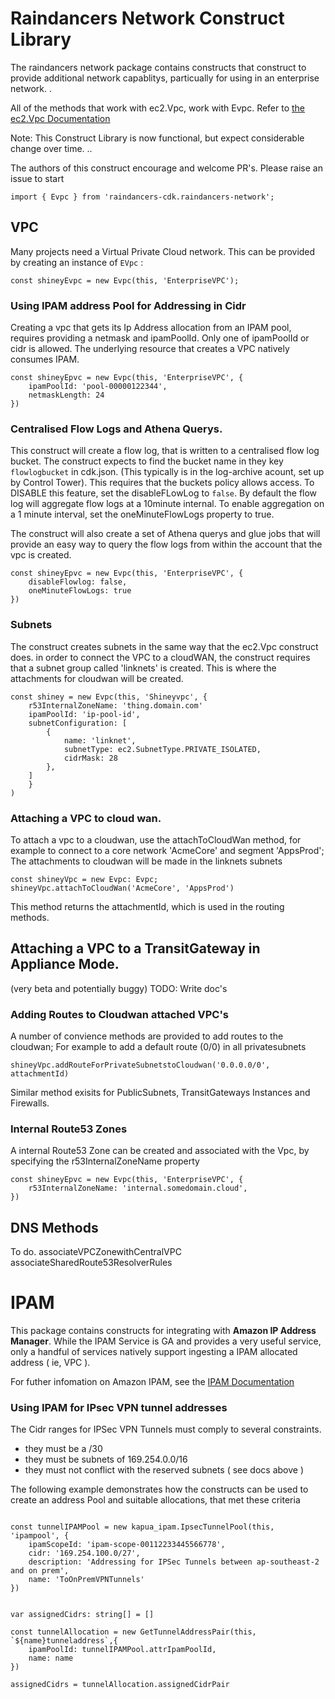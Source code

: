 # Raindancers Network Construct Library

The raindancers network package contains  constructs that construct to provide additional network capablitys, particually for using in an enterprise network. .

All of the methods that work with ec2.Vpc, work with Evpc.   Refer to [the ec2.Vpc Documentation](https://docs.aws.amazon.com/cdk/api/v2/docs/aws-cdk-lib.aws_ec2-readme.html)

Note: This Construct Library is now functional, but expect considerable change over time. ..

The authors of this construct encourage and welcome PR's.  Please raise an issue to start

```
import { Evpc } from 'raindancers-cdk.raindancers-network';
```

## VPC
Many projects need a Virtual Private Cloud network.  This can be provided by creating an instance of ```EVpc``` :
```
const shineyEvpc = new Evpc(this, 'EnterpriseVPC');
```

### Using IPAM address Pool for Addressing in Cidr

Creating a vpc that gets its Ip Address allocation from an IPAM pool, requires providing a netmask and ipamPoolId.  Only one of ipamPoolId or cidr is allowed.    The underlying resource that creates a VPC natively consumes IPAM.

```
const shineyEpvc = new Evpc(this, 'EnterpriseVPC', {
	ipamPoolId: 'pool-00000122344',
	netmaskLength: 24
})
```


### Centralised Flow Logs and Athena Querys.

This construct will create a flow log, that is written to a centralised flow log bucket. The construct expects to find the bucket name in they key ```flowlogbucket``` in cdk.json. (This typically is in the log-archive acount, set up by Control Tower). This requires that the buckets policy allows access. To DISABLE this feature, set the disableFLowLog to ```false```.  By default the flow log will aggregate flow logs at a 10minute internal.  To enable aggregation on a 1 minute interval, set the oneMinuteFlowLogs property to true.   

The construct will also create a set of Athena querys and glue jobs that will provide an easy way to query the flow logs from within the account that the vpc is created. 

```
const shineyEpvc = new Evpc(this, 'EnterpriseVPC', {
	disableFlowlog: false,
	oneMinuteFlowLogs: true
})
```


### Subnets
The construct creates subnets in the same way that the ec2.Vpc construct does.   in order to connect the VPC to a cloudWAN, the construct requires that a subnet group called 'linknets' is created.  This is where the attachments for cloudwan will be created.  

```
const shiney = new Evpc(this, 'Shineyvpc', {
	r53InternalZoneName: 'thing.domain.com'
	ipamPoolId: 'ip-pool-id', 
	subnetConfiguration: [
		{
			name: 'linknet',
			subnetType: ec2.SubnetType.PRIVATE_ISOLATED,
			cidrMask: 28
		},
	]
	}
)
```

### Attaching a VPC to cloud wan.

To attach a vpc to a cloudwan, use the attachToCloudWan method, for example to connect to a core network 'AcmeCore' and segment 'AppsProd';  The attachments to cloudwan will be made in the linknets subnets

```
const shineyVpc = new Evpc: Evpc;
shineyVpc.attachToCloudWan('AcmeCore', 'AppsProd')
```
This method returns the attachmentId, which is used in the routing methods.

## Attaching a VPC to a TransitGateway in Appliance Mode.
(very beta and potentially buggy)
TODO: Write doc's


### Adding Routes to Cloudwan attached VPC's

A number of convience methods are provided to add routes to the cloudwan; For example to add a default route (0/0) in all privatesubnets

```
shineyVpc.addRouteForPrivateSubnetstoCloudwan('0.0.0.0/0', attachmentId)
```

Similar method exisits for PublicSubnets, TransitGateways Instances and Firewalls. 


### Internal Route53 Zones

A internal Route53 Zone can be created and associated with the Vpc, by specifying the r53InternalZoneName property
```
const shineyEpvc = new Evpc(this, 'EnterpriseVPC', {
	r53InternalZoneName: 'internal.somedomain.cloud',
})
```

## DNS Methods
To do.
associateVPCZonewithCentralVPC
associateSharedRoute53ResolverRules



# IPAM  

This package contains constructs for integrating with **Amazon IP Address Manager**.  While the IPAM Service is GA and provides a very useful service, only a handful of services natively support ingesting a IPAM allocated address ( ie, VPC ). 

For futher infomation on Amazon IPAM, see the [IPAM Documentation](https://docs.aws.amazon.com/vpc/latest/ipam/getting-started-ipam.html)



### Using IPAM for IPsec VPN tunnel addresses ###

The Cidr ranges for IPSec VPN Tunnels must comply to several constraints.  
- they must be a /30
- they must be subnets of 169.254.0.0/16 
- they must not conflict with the reserved subnets ( see docs above )

The following example demonstrates how the constructs can be used to create an address Pool and suitable allocations, that met these criteria

```

const tunnelIPAMPool = new kapua_ipam.IpsecTunnelPool(this, 'ipampool', {
	ipamScopeId: 'ipam-scope-00112233445566778',
	cidr: '169.254.100.0/27',
	description: 'Addressing for IPSec Tunnels between ap-southeast-2 and on prem',
	name: 'ToOnPremVPNTunnels'
})


var assignedCidrs: string[] = []

const tunnelAllocation = new GetTunnelAddressPair(this, `${name}tunneladdress`,{
	ipamPoolId: tunnelIPAMPool.attrIpamPoolId,
	name: name
})

assignedCidrs = tunnelAllocation.assignedCidrPair

```